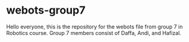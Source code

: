 # webots-group7
Hello everyone, this is the repository for the webots file from group 7 in Robotics course. Group 7 members consist of Daffa, Andi, and Hafizal.
